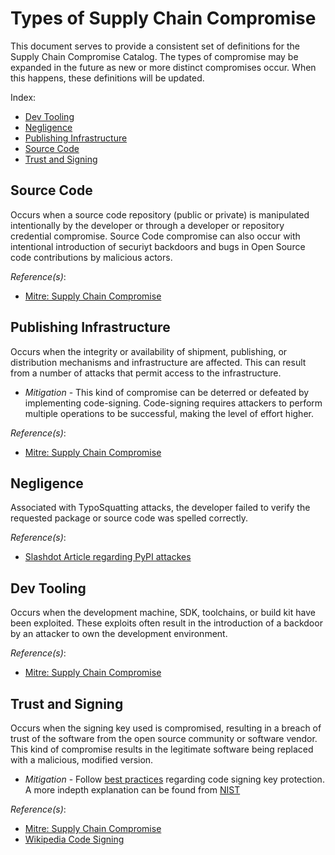 # Types of Supply Chain Compromise

This document serves to provide a consistent set of definitions for the Supply Chain Compromise Catalog.  The types of compromise may be expanded in the future as new or more distinct compromises occur.  When this happens, these definitions will be updated.

Index:


* [Dev Tooling](#dev-tooling)
* [Negligence](#negligence)
* [Publishing Infrastructure](#publishing-infrastructure)
* [Source Code](#source-code)
* [Trust and Signing](#trust-and-signing)

## Source Code
Occurs when a source code repository (public or private) is manipulated intentionally by the developer or through a developer or repository credential compromise.  Source Code compromise can also occur with intentional introduction of securiyt backdoors and bugs in Open Source code contributions by malicious actors.

_Reference(s)_:
- [Mitre: Supply Chain Compromise](https://attack.mitre.org/techniques/T1195/)


## Publishing Infrastructure
Occurs when the integrity or availability of shipment, publishing, or distribution mechanisms and infrastructure are affected.  This can result from a number of attacks that permit access to the infrastructure.
- _Mitigation_ - This kind of compromise can be deterred or defeated by implementing code-signing.  Code-signing requires attackers to perform multiple operations to be successful, making the level of effort higher.

_Reference(s)_:
- [Mitre: Supply Chain Compromise](https://attack.mitre.org/techniques/T1195/)


##  Negligence
Associated with TypoSquatting attacks, the developer failed to verify the requested package or source code was spelled correctly.  

_Reference(s)_:
- [Slashdot Article regarding PyPI attackes](https://developers.slashdot.org/story/17/09/16/2030229/pythons-official-repository-included-10-malicious-typo-squatting-modules)


## Dev Tooling
Occurs when the development machine, SDK, toolchains, or build kit have been exploited.  These exploits often result in the introduction of a backdoor by an attacker to own the development environment.

_Reference(s)_:
- [Mitre: Supply Chain Compromise](https://attack.mitre.org/techniques/T1195/)


## Trust and Signing
Occurs when the signing key used is compromised, resulting in a breach of trust of the software from the open source community or software vendor.  This kind of compromise results in the legitimate software being replaced with a malicious, modified version.

- _Mitigation_ - Follow [best practices](https://www.entrustdatacard.com/knowledgebase/best-practices-for-code-signing-certificates) regarding code signing key protection.  A more indepth explanation can be found from [NIST](https://csrc.nist.gov/CSRC/media/Publications/white-paper/2018/01/26/security-considerations-for-code-signing/final/documents/security-considerations-for-code-signing.pdf)

_Reference(s)_:
- [Mitre: Supply Chain Compromise](https://attack.mitre.org/techniques/T1195/)
- [Wikipedia Code Signing](https://en.wikipedia.org/wiki/Code_signing)


